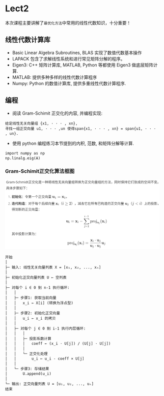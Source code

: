 # Lect2
本次课程主要讲解了`最优化方法`中常用的线性代数知识，十分重要！

## 线性代数计算库
- Basic Linear Algebra Subroutines, BLAS 实现了数值代数基本操作
- LAPACK 包含了求解线性系统和进行常见矩阵分解的程序。
- Eigen3: C++ 矩阵计算库, MATLAB, Python 等都使用 Eigen3 做底层矩阵计算.
- MATLAB: 提供多种多样的线性代数计算程序
- Numpy: Python 的数值计算库, 提供多重线性代数计算程序.

## 编程
- 阅读 Gram-Schimit 正交化的内容, 并编程实现:
```text
给定线性无关向量组 {x1, · · · , xn}, 
寻找一组正交向量 u1, · · · ,un 使得span{x1, · · · , xn} = span{u1, · · · , un}.
```

- 使用 python 编程练习本节提到的内积, 范数, 和矩阵分解等计算.
```text
import numpy as np
np.linalg.eig(A)
```

### Gram-Schimit正交化算法框图
![Gram-Schmit正交化](Gram-Schimit.png)

```plaintext
开始
│
├─ 输入: 线性无关向量列表 X = [x₁, x₂, ..., xₙ]
│
├─ 初始化正交向量列表 U ← 空列表
│
├─ 对每个 i ∈ 0 到 n-1 执行循环:
│   │
│   ├─ 步骤1: 获取当前向量
│   │   x_i ← X[i] (转换为浮点型)
│   │
│   ├─ 步骤2: 初始化正交向量
│   │   u_i ← x_i 的拷贝
│   │
│   ├─ 对每个 j ∈ 0 到 i-1 执行内层循环:
│   │   │
│   │   ├─ 投影系数计算
│   │   │   coeff ← (x_i ⋅ U[j]) / (U[j] ⋅ U[j])
│   │   │
│   │   └─ 正交化处理
│   │       u_i ← u_i - coeff × U[j]
│   │
│   └─ 步骤3: 存储结果
│       U.append(u_i)
│
└─ 输出: 正交向量列表 U = [u₁, u₂, ..., uₙ]
结束
```